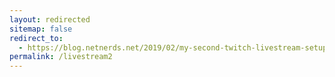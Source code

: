 ```yaml
---
layout: redirected
sitemap: false
redirect_to:
  - https://blog.netnerds.net/2019/02/my-second-twitch-livestream-setup/
permalink: /livestream2
---
```

